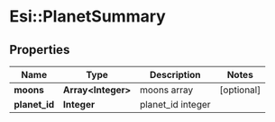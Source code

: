 # Esi::PlanetSummary

## Properties
Name | Type | Description | Notes
------------ | ------------- | ------------- | -------------
**moons** | **Array&lt;Integer&gt;** | moons array | [optional] 
**planet_id** | **Integer** | planet_id integer | 


